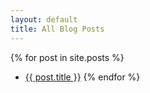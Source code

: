 ```yaml
---
layout: default
title: All Blog Posts
---
```

{% for post in site.posts %}
* [{{ post.title }}]("{{post.url}}")
{% endfor %}

